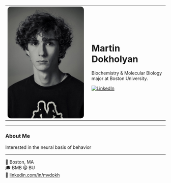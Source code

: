 <table>
  <tr>
    <td width="250">
      <img src="unnamed.jpg" width="240" style="border-radius: 10px;">
    </td>
    <td>
      <h1>Martin Dokholyan</h1>
      <p>Biochemistry & Molecular Biology major at Boston University.</p>
      <p>
        <a href="https://www.linkedin.com/in/mvdokh/">
          <img src="https://img.shields.io/badge/LinkedIn-mvdokh-blue?style=flat&logo=linkedin" alt="LinkedIn">
        </a>
      </p>
    </td>
  </tr>
</table>

---

### About Me
Interested in the neural basis of behavior

---

📍 Boston, MA  
🎓 BMB @ BU  
🔗 [linkedin.com/in/mvdokh](https://www.linkedin.com/in/mvdokh/)
